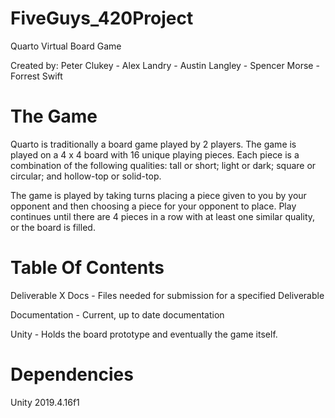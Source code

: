# FiveGuys_420Project
Quarto Virtual Board Game

Created by: 
Peter Clukey -
Alex Landry -
Austin Langley -
Spencer Morse -
Forrest Swift

# The Game
Quarto is traditionally a board game played by 2 players. The game is played on a 4 x 4 board with 16 unique playing pieces. Each piece is a combination of the following qualities: tall or short; light or dark; square or circular; and hollow-top or solid-top. 

The game is played by taking turns placing a piece given to you by your opponent and then choosing a piece for your opponent to place. Play continues until there are 4 pieces in a row with at least one similar quality, or the board is filled.

# Table Of Contents
Deliverable X Docs - Files needed for submission for a specified Deliverable

Documentation - Current, up to date documentation

Unity - Holds the board prototype and eventually the game itself.

# Dependencies
Unity 2019.4.16f1
